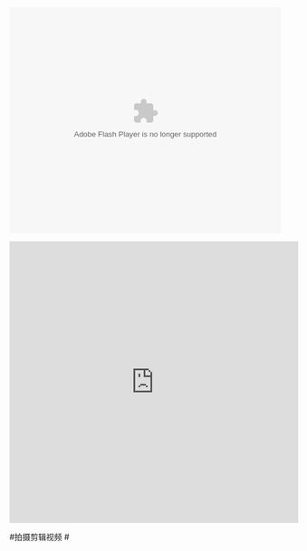 <embed src='http://player.youku.com/player.php/sid/XMzY4NDI0NDY5Ng==/v.swf' allowFullScreen='true' quality='high' width='480' height='400' align='middle' allowScriptAccess='always' type='application/x-shockwave-flash'></embed>




<iframe height=498 width=510 src="http://player.youku.com/embed/XMzY4NDI0NDY5Ng==" frameborder=0 "allowfullscreen"></iframe>



#拍摄剪辑视频 #
